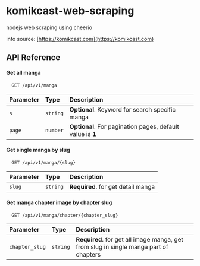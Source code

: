 # komikcast-web-scraping

nodejs web scraping using cheerio

info source: [https://komikcast.com](https://komikcast.com)

## API Reference

#### Get all manga

```http
  GET /api/v1/manga
```

| Parameter | Type     | Description                                                |
| :-------- | :------- | :--------------------------------------------------------- |
| `s`       | `string` | **Optional**. Keyword for search specific manga            |
| `page`    | `number` | **Optional**. For pagination pages, default value is **1** |

#### Get single manga by slug

```http
  GET /api/v1/manga/{slug}
```

| Parameter | Type     | Description                        |
| :-------- | :------- | :--------------------------------- |
| `slug`    | `string` | **Required**. for get detail manga |

#### Get manga chapter image by chapter slug

```http
  GET /api/v1/manga/chapter/{chapter_slug}
```

| Parameter      | Type     | Description                                                                           |
| :------------- | :------- | :------------------------------------------------------------------------------------ |
| `chapter_slug` | `string` | **Required**. for get all image manga, get from slug in single manga part of chapters |
